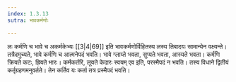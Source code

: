 ```yaml
---
index: 1.3.13
sutra: भावकर्मणोः

---
```

लः कर्मणि च भावे च अकर्मकेभ्यः [[3|4|69]] इति भावकर्मणोर्विहितस्य लस्य तिबादयः सामान्येन वक्ष्यन्ते। तत्रैदमुच्यते, भावे कर्मणि च आत्मनेपदं भवति। भावे ग्लाय्ते भवता, सुप्यते भवता, आस्यते भवता। कर्मणि क्रियते कटः, ह्रियते भारः। कर्मकर्तरि, लूयते केदारः स्वयम् एव इति, परस्मैपदं न भवति। तस्य विधाने द्वितीयं कर्तृग्रहणमनुवर्तते। तेन कर्तिव यः कर्ता तत्र प्रस्मैपदं भवति।